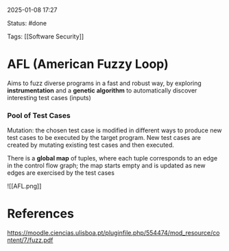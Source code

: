 2025-01-08 17:27

Status: #done 

Tags: [[Software Security]] 

# AFL (American Fuzzy Loop)

Aims to fuzz diverse programs in a fast and robust way, by exploring **instrumentation** and a **genetic algorithm** to automatically discover interesting test cases (inputs)

### Pool of Test Cases
Mutation: the chosen test case is modified in different ways to produce new test cases to be executed by the target program.
New test cases are created by mutating existing test cases and then executed.

There is a **global map** of tuples, where each tuple corresponds to an edge in the control flow graph; the map starts empty and is updated as new edges are exercised by the test cases

![[AFL.png]]

# References

https://moodle.ciencias.ulisboa.pt/pluginfile.php/554474/mod_resource/content/7/fuzz.pdf